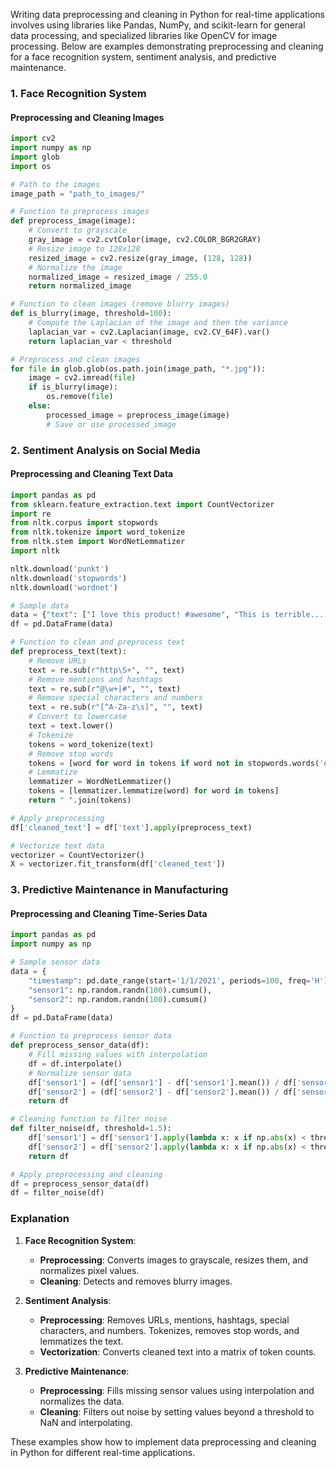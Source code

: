 Writing data preprocessing and cleaning in Python for real-time applications involves using libraries like Pandas, NumPy, and scikit-learn for general data processing, and specialized libraries like OpenCV for image processing. Below are examples demonstrating preprocessing and cleaning for a face recognition system, sentiment analysis, and predictive maintenance.

### 1. Face Recognition System

#### Preprocessing and Cleaning Images

```python
import cv2
import numpy as np
import glob
import os

# Path to the images
image_path = "path_to_images/"

# Function to preprocess images
def preprocess_image(image):
    # Convert to grayscale
    gray_image = cv2.cvtColor(image, cv2.COLOR_BGR2GRAY)
    # Resize image to 128x128
    resized_image = cv2.resize(gray_image, (128, 128))
    # Normalize the image
    normalized_image = resized_image / 255.0
    return normalized_image

# Function to clean images (remove blurry images)
def is_blurry(image, threshold=100):
    # Compute the Laplacian of the image and then the variance
    laplacian_var = cv2.Laplacian(image, cv2.CV_64F).var()
    return laplacian_var < threshold

# Preprocess and clean images
for file in glob.glob(os.path.join(image_path, "*.jpg")):
    image = cv2.imread(file)
    if is_blurry(image):
        os.remove(file)
    else:
        processed_image = preprocess_image(image)
        # Save or use processed_image
```

### 2. Sentiment Analysis on Social Media

#### Preprocessing and Cleaning Text Data

```python
import pandas as pd
from sklearn.feature_extraction.text import CountVectorizer
import re
from nltk.corpus import stopwords
from nltk.tokenize import word_tokenize
from nltk.stem import WordNetLemmatizer
import nltk

nltk.download('punkt')
nltk.download('stopwords')
nltk.download('wordnet')

# Sample data
data = {"text": ["I love this product! #awesome", "This is terrible... http://example.com"]}
df = pd.DataFrame(data)

# Function to clean and preprocess text
def preprocess_text(text):
    # Remove URLs
    text = re.sub(r"http\S+", "", text)
    # Remove mentions and hashtags
    text = re.sub(r"@\w+|#", "", text)
    # Remove special characters and numbers
    text = re.sub(r"[^A-Za-z\s]", "", text)
    # Convert to lowercase
    text = text.lower()
    # Tokenize
    tokens = word_tokenize(text)
    # Remove stop words
    tokens = [word for word in tokens if word not in stopwords.words('english')]
    # Lemmatize
    lemmatizer = WordNetLemmatizer()
    tokens = [lemmatizer.lemmatize(word) for word in tokens]
    return " ".join(tokens)

# Apply preprocessing
df['cleaned_text'] = df['text'].apply(preprocess_text)

# Vectorize text data
vectorizer = CountVectorizer()
X = vectorizer.fit_transform(df['cleaned_text'])
```

### 3. Predictive Maintenance in Manufacturing

#### Preprocessing and Cleaning Time-Series Data

```python
import pandas as pd
import numpy as np

# Sample sensor data
data = {
    "timestamp": pd.date_range(start='1/1/2021', periods=100, freq='H'),
    "sensor1": np.random.randn(100).cumsum(),
    "sensor2": np.random.randn(100).cumsum()
}
df = pd.DataFrame(data)

# Function to preprocess sensor data
def preprocess_sensor_data(df):
    # Fill missing values with interpolation
    df = df.interpolate()
    # Normalize sensor data
    df['sensor1'] = (df['sensor1'] - df['sensor1'].mean()) / df['sensor1'].std()
    df['sensor2'] = (df['sensor2'] - df['sensor2'].mean()) / df['sensor2'].std()
    return df

# Cleaning function to filter noise
def filter_noise(df, threshold=1.5):
    df['sensor1'] = df['sensor1'].apply(lambda x: x if np.abs(x) < threshold else np.nan).interpolate()
    df['sensor2'] = df['sensor2'].apply(lambda x: x if np.abs(x) < threshold else np.nan).interpolate()
    return df

# Apply preprocessing and cleaning
df = preprocess_sensor_data(df)
df = filter_noise(df)
```

### Explanation

1. **Face Recognition System**:
   - **Preprocessing**: Converts images to grayscale, resizes them, and normalizes pixel values.
   - **Cleaning**: Detects and removes blurry images.

2. **Sentiment Analysis**:
   - **Preprocessing**: Removes URLs, mentions, hashtags, special characters, and numbers. Tokenizes, removes stop words, and lemmatizes the text.
   - **Vectorization**: Converts cleaned text into a matrix of token counts.

3. **Predictive Maintenance**:
   - **Preprocessing**: Fills missing sensor values using interpolation and normalizes the data.
   - **Cleaning**: Filters out noise by setting values beyond a threshold to NaN and interpolating.

These examples show how to implement data preprocessing and cleaning in Python for different real-time applications.
